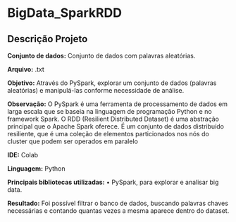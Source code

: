 # BigData_SparkRDD

## Descrição Projeto

**Conjunto de dados:**
Conjunto de dados com palavras aleatórias.

**Arquivo:** .txt

**Objetivo:**
Através do PySpark, explorar um conjunto de dados (palavras aleatórias) e manipulá-las conforme necessidade de análise.

**Observação:**
O PySpark é uma ferramenta de processamento de dados em larga escala que se baseia na linguagem de programação Python e no framework Spark.
O RDD (Resilient Distributed Dataset) é uma abstração principal que o Apache Spark oferece. É um conjunto de dados distribuído resiliente, que é uma coleção de elementos particionados nos nós do cluster que podem ser operados em paralelo 

**IDE:** Colab

**Linguagem:** Python 

**Principais bibliotecas utilizadas:**
•	PySpark, para explorar e analisar big data.

**Resultado:**
Foi possível filtrar o banco de dados, buscando palavras chaves necessárias e contando quantas vezes a mesma aparece dentro do dataset.
